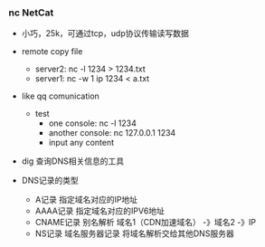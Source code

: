 ### nc NetCat

+ 小巧，25k，可通过tcp，udp协议传输读写数据

+ remote copy file
  + server2: nc -l 1234 > 1234.txt
  + server1: nc -w 1 ip 1234 < a.txt
+ like qq comunication
  + test
    + one console: nc -l 1234
    + another console: nc 127.0.0.1 1234
    + input any content

+ dig 查询DNS相关信息的工具
+ DNS记录的类型
  + A记录       指定域名对应的IP地址
  + AAAA记录    指定域名对应的IPV6地址
  + CNAME记录   别名解析 域名1（CDN加速域名） -》域名2 -》IP
  + NS记录      域名服务器记录  将域名解析交给其他DNS服务器